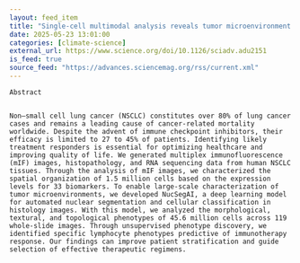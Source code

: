 ```yaml
---
layout: feed_item
title: "Single-cell multimodal analysis reveals tumor microenvironment predictive of treatment response in non–small cell lung cancer | Science Advances"
date: 2025-05-23 13:01:00
categories: [climate-science]
external_url: https://www.science.org/doi/10.1126/sciadv.adu2151
is_feed: true
source_feed: "https://advances.sciencemag.org/rss/current.xml"
---
```



 
  
   
    Abstract
   
   
    Non–small cell lung cancer (NSCLC) constitutes over 80% of lung cancer cases and remains a leading cause of cancer-related mortality worldwide. Despite the advent of immune checkpoint inhibitors, their efficacy is limited to 27 to 45% of patients. Identifying likely treatment responders is essential for optimizing healthcare and improving quality of life. We generated multiplex immunofluorescence (mIF) images, histopathology, and RNA sequencing data from human NSCLC tissues. Through the analysis of mIF images, we characterized the spatial organization of 1.5 million cells based on the expression levels for 33 biomarkers. To enable large-scale characterization of tumor microenvironments, we developed NucSegAI, a deep learning model for automated nuclear segmentation and cellular classification in histology images. With this model, we analyzed the morphological, textural, and topological phenotypes of 45.6 million cells across 119 whole-slide images. Through unsupervised phenotype discovery, we identified specific lymphocyte phenotypes predictive of immunotherapy response. Our findings can improve patient stratification and guide selection of effective therapeutic regimens.
   
  
 

